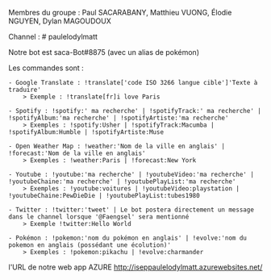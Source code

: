 
Membres du groupe : Paul SACARABANY, Matthieu VUONG, Élodie NGUYEN, Dylan MAGOUDOUX

Channel : # paulelodylmatt

Notre bot est saca-Bot#8875 (avec un alias de pokémon) 

Les commandes sont :

    - Google Translate : !translate['code ISO 3266 langue cible']'Texte à traduire'
        > Exemple : !translate[fr]i love Paris

    - Spotify : !spotify:' ma recherche' | !spotifyTrack:' ma recherche' | !spotifyAlbum:'ma recherche' | !spotifyArtiste:'ma recherche'
        > Exemples : !spotify:Usher | !spotifyTrack:Macumba | !spotifyAlbum:Humble | !spotifyArtiste:Muse

    - Open Weather Map : !weather:'Nom de la ville en anglais' | !forecast:'Nom de la ville en anglais'
        > Exemples : !weather:Paris | !forecast:New York

    - Youtube : !youtube:'ma recherche' | !youtubeVideo:'ma recherche' | !youtubeChaine:'ma recherche' | !youtubePlayList:'ma recherche'
        > Exemples : !youtube:voitures | !youtubeVideo:playstation | !youtubeChaine:PewDieDie | !youtubePlayList:tubes1980

    - Twitter : !twitter:'tweet' | Le bot postera directement un message dans le channel lorsque '@Faengsel' sera mentionné 
        > Exemple !twitter:Hello World

    - Pokémon : !pokemon:'nom du pokémon en anglais' | !evolve:'nom du pokemon en anglais (possédant une écolution)'
        > Exemples : !pokemon:pikachu | !evolve:charmander
    

l'URL de notre web app AZURE http://iseppaulelodylmatt.azurewebsites.net/

